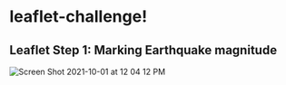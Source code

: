 # leaflet-challenge!

## Leaflet Step 1: Marking Earthquake magnitude
![Screen Shot 2021-10-01 at 12 04 12 PM](https://user-images.githubusercontent.com/62668061/135652440-a2b9f085-1427-4b5b-a516-a524188311f3.png)
